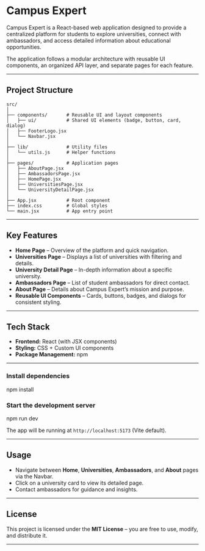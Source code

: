 # Campus Expert

Campus Expert is a React-based web application designed to provide a centralized platform for students to explore universities, connect with ambassadors, and access detailed information about educational opportunities.  

The application follows a modular architecture with reusable UI components, an organized API layer, and separate pages for each feature.

---

## Project Structure
```
src/
│
├── components/       # Reusable UI and layout components
│   ├── ui/           # Shared UI elements (badge, button, card, dialog)
│   ├── FooterLogo.jsx
│   └── Navbar.jsx
│
├── lib/              # Utility files
│   └── utils.js      # Helper functions
│
├── pages/            # Application pages
│   ├── AboutPage.jsx
│   ├── AmbassadorsPage.jsx
│   ├── HomePage.jsx
│   ├── UniversitiesPage.jsx
│   └── UniversityDetailPage.jsx
│
├── App.jsx           # Root component
├── index.css         # Global styles
└── main.jsx          # App entry point
```
---

## Key Features

- **Home Page** – Overview of the platform and quick navigation.
- **Universities Page** – Displays a list of universities with filtering and details.
- **University Detail Page** – In-depth information about a specific university.
- **Ambassadors Page** – List of student ambassadors for direct contact.
- **About Page** – Details about Campus Expert’s mission and purpose.
- **Reusable UI Components** – Cards, buttons, badges, and dialogs for consistent styling.

---

## Tech Stack

- **Frontend:** React (with JSX components)
- **Styling:** CSS + Custom UI components
- **Package Management:** npm

---

###  Install dependencies
npm install


###  Start the development server
npm run dev

The app will be running at `http://localhost:5173` (Vite default).

---

##  Usage

- Navigate between **Home**, **Universities**, **Ambassadors**, and **About** pages via the Navbar.
- Click on a university card to view its detailed page.
- Contact ambassadors for guidance and insights.

---

##  License

This project is licensed under the **MIT License** – you are free to use, modify, and distribute it.

---
